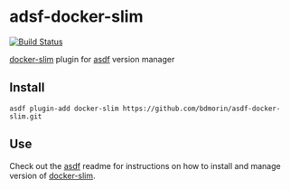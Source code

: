 # adsf-docker-slim

[![Build Status](https://travis-ci.org/everpeace/asdf-docker-slim.svg?branch=master)](https://travis-ci.org/everpeace/asdf-docker-slim)

[docker-slim](http://dockersl.im/) plugin for [asdf](https://github.com/asdf-vm/asdf) version manager

## Install

```shell
asdf plugin-add docker-slim https://github.com/bdmorin/asdf-docker-slim.git
```

## Use

Check out the [asdf](https://github.com/asdf-vm/asdf) readme for instructions on how to install and manage version of [docker-slim](http://dockersl.im/).
